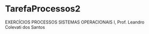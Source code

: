 # TarefaProcessos2
 EXERCÍCIOS PROCESSOS SISTEMAS OPERACIONAIS I, Prof. Leandro Colevati dos Santos
